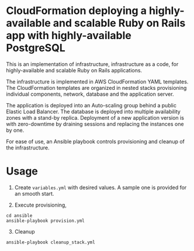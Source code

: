 # CloudFormation deploying a highly-available and scalable Ruby on Rails app with highly-available PostgreSQL

This is an implementation of infrastructure, infrastructure as a code, for highly-available and scalable Ruby on Rails applications.

The infrastructure is implemented in AWS CloudFormation YAML templates.  The CloudFormation templates are organized in nested stacks provisioning individual components, network, database and the application server.

The application is deployed into an Auto-scaling group behind a public Elastic Load Balancer. The database is deployed into multiple availability zones with a stand-by replica. Deployment of a new application version is with zero-downtime by draining sessions and replacing the instances one by one.

For ease of use, an Ansible playbook controls provisioning and cleanup of the infrastructure.


# Usage

1) Create `variables.yml` with desired values.  A sample one is provided for an smooth start.

2) Execute provisioning,
```
cd ansible
ansible-playbook provision.yml
```

3) Cleanup
```
ansible-playbook cleanup_stack.yml
```
